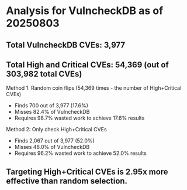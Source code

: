 # Analysis for VulncheckDB as of 20250803

## Total VulncheckDB CVEs: 3,977
## Total High and Critical CVEs: 54,369 (out of 303,982 total CVEs)

Method 1: Random coin flips (54,369 times - the number of High+Critical CVEs)
  - Finds 700 out of 3,977 (17.6%)
  - Misses 82.4% of VulncheckDB
  - Requires 98.7% wasted work to achieve 17.6% results

Method 2: Only check High+Critical CVEs
  - Finds 2,067 out of 3,977 (52.0%)
  - Misses 48.0% of VulncheckDB
  - Requires 96.2% wasted work to achieve 52.0% results

## Targeting High+Critical CVEs is 2.95x more effective than random selection.
